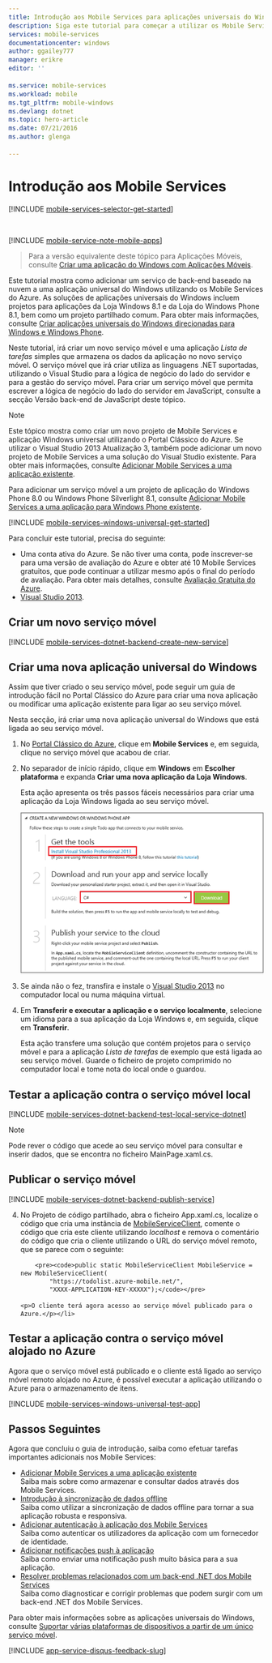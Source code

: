 ```yaml
---
title: Introdução aos Mobile Services para aplicações universais do Windows | Microsoft Docs
description: Siga este tutorial para começar a utilizar os Mobile Services do Azure para o desenvolvimento de aplicações universais do Windows em C#.
services: mobile-services
documentationcenter: windows
author: ggailey777
manager: erikre
editor: ''

ms.service: mobile-services
ms.workload: mobile
ms.tgt_pltfrm: mobile-windows
ms.devlang: dotnet
ms.topic: hero-article
ms.date: 07/21/2016
ms.author: glenga

---
```

# <a name="getting-started"> </a>Introdução aos Mobile Services
[!INCLUDE [mobile-services-selector-get-started](../../includes/mobile-services-selector-get-started.md)]

&nbsp;

[!INCLUDE [mobile-service-note-mobile-apps](../../includes/mobile-services-note-mobile-apps.md)]

> Para a versão equivalente deste tópico para Aplicações Móveis, consulte [Criar uma aplicação do Windows com Aplicações Móveis](../app-service-mobile/app-service-mobile-windows-store-dotnet-get-started.md).
> 
> 

Este tutorial mostra como adicionar um serviço de back-end baseado na nuvem a uma aplicação universal do Windows utilizando os Mobile Services do Azure. As soluções de aplicações universais do Windows incluem projetos para aplicações da Loja Windows 8.1 e da Loja do Windows Phone 8.1, bem como um projeto partilhado comum. Para obter mais informações, consulte [Criar aplicações universais do Windows direcionadas para Windows e Windows Phone](http://msdn.microsoft.com/library/windows/apps/xaml/dn609832.aspx).

Neste tutorial, irá criar um novo serviço móvel e uma aplicação *Lista de tarefas* simples que armazena os dados da aplicação no novo serviço móvel. O serviço móvel que irá criar utiliza as linguagens .NET suportadas, utilizando o Visual Studio para a lógica de negócio do lado do servidor e para a gestão do serviço móvel. Para criar um serviço móvel que permita escrever a lógica de negócio do lado do servidor em JavaScript, consulte a secção Versão back-end de JavaScript deste tópico.

> [!NOTE]
> Este tópico mostra como criar um novo projeto de Mobile Services e aplicação Windows universal utilizando o Portal Clássico do Azure. Se utilizar o Visual Studio 2013 Atualização 3, também pode adicionar um novo projeto de Mobile Services a uma solução do Visual Studio existente. Para obter mais informações, consulte [Adicionar Mobile Services a uma aplicação existente](mobile-services-dotnet-backend-windows-universal-dotnet-get-started-data.md).
> 
> Para adicionar um serviço móvel a um projeto de aplicação do Windows Phone 8.0 ou Windows Phone Silverlight 8.1, consulte [Adicionar Mobile Services a uma aplicação para Windows Phone existente](mobile-services-windows-phone-get-started-data.md).
> 
> 

[!INCLUDE [mobile-services-windows-universal-get-started](../../includes/mobile-services-windows-universal-get-started.md)]

Para concluir este tutorial, precisa do seguinte:

* Uma conta ativa do Azure. Se não tiver uma conta, pode inscrever-se para uma versão de avaliação do Azure e obter até 10 Mobile Services gratuitos, que pode continuar a utilizar mesmo após o final do período de avaliação. Para obter mais detalhes, consulte [Avaliação Gratuita do Azure](https://azure.microsoft.com/pricing/free-trial/?WT.mc_id=A0E0E5C02&amp;returnurl=http%3A%2F%2Fazure.microsoft.com%2Fen-us%2Fdocumentation%2Farticles%2Fmobile-services-dotnet-backend-windows-store-dotnet-get-started%2F).
* [Visual Studio 2013].

## Criar um novo serviço móvel
[!INCLUDE [mobile-services-dotnet-backend-create-new-service](../../includes/mobile-services-dotnet-backend-create-new-service.md)]

## Criar uma nova aplicação universal do Windows
Assim que tiver criado o seu serviço móvel, pode seguir um guia de introdução fácil no Portal Clássico do Azure para criar uma nova aplicação ou modificar uma aplicação existente para ligar ao seu serviço móvel.

Nesta secção, irá criar uma nova aplicação universal do Windows que está ligada ao seu serviço móvel.

1. No [Portal Clássico do Azure], clique em **Mobile Services** e, em seguida, clique no serviço móvel que acabou de criar.
2. No separador de início rápido, clique em **Windows** em **Escolher plataforma** e expanda **Criar uma nova aplicação da Loja Windows**.
   
    Esta ação apresenta os três passos fáceis necessários para criar uma aplicação da Loja Windows ligada ao seu serviço móvel.
   
    ![Passos de início rápido dos Mobile Services](./media/mobile-services-dotnet-backend-windows-store-dotnet-get-started/mobile-quickstart-steps.png)
3. Se ainda não o fez, transfira e instale o [Visual Studio 2013] no computador local ou numa máquina virtual.
4. Em **Transferir e executar a aplicação e o serviço localmente**, selecione um idioma para a sua aplicação da Loja Windows e, em seguida, clique em **Transferir**.
   
    Esta ação transfere uma solução que contém projetos para o serviço móvel e para a aplicação *Lista de tarefas* de exemplo que está ligada ao seu serviço móvel. Guarde o ficheiro de projeto comprimido no computador local e tome nota do local onde o guardou.

## Testar a aplicação contra o serviço móvel local
[!INCLUDE [mobile-services-dotnet-backend-test-local-service-dotnet](../../includes/mobile-services-dotnet-backend-test-local-service-dotnet.md)]

> [!NOTE]
> Pode rever o código que acede ao seu serviço móvel para consultar e inserir dados, que se encontra no ficheiro MainPage.xaml.cs.
> 
> 

## Publicar o serviço móvel
[!INCLUDE [mobile-services-dotnet-backend-publish-service](../../includes/mobile-services-dotnet-backend-publish-service.md)]

<ol start="4">
<li><p>No Projeto de código partilhado, abra o ficheiro App.xaml.cs, localize o código que cria uma instância de <a href="http://msdn.microsoft.com/library/Windowsazure/microsoft.windowsazure.mobileservices.mobileserviceclient.aspx" target="_blank">MobileServiceClient</a>, comente o código que cria este cliente utilizando <em>localhost</em> e remova o comentário do código que cria o cliente utilizando o URL do serviço móvel remoto, que se parece com o seguinte:</p>

        <pre><code>public static MobileServiceClient MobileService = new MobileServiceClient(
            "https://todolist.azure-mobile.net/",
            "XXXX-APPLICATION-KEY-XXXXX");</code></pre>

    <p>O cliente terá agora acesso ao serviço móvel publicado para o Azure.</p></li>
</ol>

## Testar a aplicação contra o serviço móvel alojado no Azure
Agora que o serviço móvel está publicado e o cliente está ligado ao serviço móvel remoto alojado no Azure, é possível executar a aplicação utilizando o Azure para o armazenamento de itens.

[!INCLUDE [mobile-services-windows-universal-test-app](../../includes/mobile-services-windows-universal-test-app.md)]

## Passos Seguintes
Agora que concluiu o guia de introdução, saiba como efetuar tarefas importantes adicionais nos Mobile Services:

* [Adicionar Mobile Services a uma aplicação existente][Introdução aos dados]
  <br/>Saiba mais sobre como armazenar e consultar dados através dos Mobile Services.
* [Introdução à sincronização de dados offline]
  <br/>Saiba como utilizar a sincronização de dados offline para tornar a sua aplicação robusta e responsiva.
* [Adicionar autenticação à aplicação dos Mobile Services ][Introdução à autenticação]
  <br/>Saiba como autenticar os utilizadores da aplicação com um fornecedor de identidade.
* [Adicionar notificações push à aplicação][Introdução às notificações push]
  <br/>Saiba como enviar uma notificação push muito básica para a sua aplicação.
* [Resolver problemas relacionados com um back-end .NET dos Mobile Services]
  <br/> Saiba como diagnosticar e corrigir problemas que podem surgir com um back-end .NET dos Mobile Services.

Para obter mais informações sobre as aplicações universais do Windows, consulte [Suportar várias plataformas de dispositivos a partir de um único serviço móvel](mobile-services-how-to-use-multiple-clients-single-service.md#shared-vs).

[!INCLUDE [app-service-disqus-feedback-slug](../../includes/app-service-disqus-feedback-slug.md)]

<!-- Anchors. -->

<!-- Images. -->



<!-- URLs. -->
[Visual Studio 2013]: https://go.microsoft.com/fwLink/p/?LinkID=257546
[Introdução aos dados]: mobile-services-dotnet-backend-windows-universal-dotnet-get-started-data.md
[Introdução à sincronização de dados offline]: mobile-services-windows-store-dotnet-get-started-offline-data.md
[Introdução à autenticação]: mobile-services-dotnet-backend-windows-universal-dotnet-get-started-users.md
[Introdução às notificações push]: mobile-services-dotnet-backend-windows-universal-dotnet-get-started-push.md
[Visual Studio Professional 2013]: https://go.microsoft.com/fwLink/p/?LinkID=257546
[SDK dos Mobile Services]: http://go.microsoft.com/fwlink/?LinkId=257545
[JavaScript e HTML]: mobile-services-win8-javascript/
[Portal Clássico do Azure]: https://manage.windowsazure.com/
[Resolver problemas relacionados com um back-end .NET dos Mobile Services]: mobile-services-dotnet-backend-how-to-troubleshoot.md



<!--HONumber=Aug16_HO1-->


